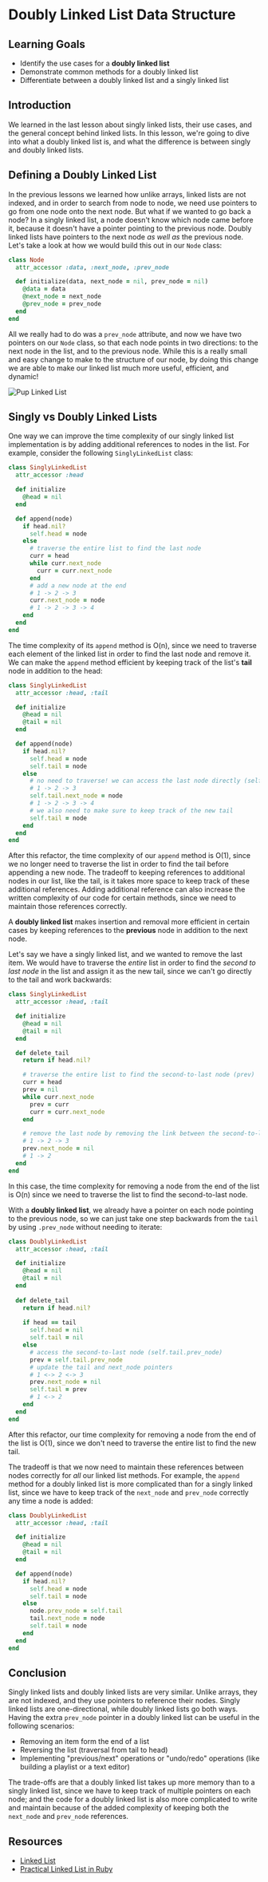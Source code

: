 # Doubly Linked List Data Structure

## Learning Goals

- Identify the use cases for a **doubly linked list**
- Demonstrate common methods for a doubly linked list
- Differentiate between a doubly linked list and a singly linked list

## Introduction

We learned in the last lesson about singly linked lists, their use cases, and
the general concept behind linked lists. In this lesson, we're going to dive
into what a doubly linked list is, and what the difference is between singly and
doubly linked lists.

## Defining a Doubly Linked List

In the previous lessons we learned how unlike arrays, linked lists are not
indexed, and in order to search from node to node, we need use pointers to go
from one node onto the next node. But what if we wanted to go back a node? In a
singly linked list, a node doesn't know which node came before it, because it
doesn't have a pointer pointing to the previous node. Doubly linked lists have
pointers to the next node _as well as_ the previous node. Let's take a look at
how we would build this out in our `Node` class:

```rb
class Node
  attr_accessor :data, :next_node, :prev_node

  def initialize(data, next_node = nil, prev_node = nil)
    @data = data
    @next_node = next_node
    @prev_node = prev_node
  end
end
```

All we really had to do was a `prev_node` attribute, and now we have two
pointers on our `Node` class, so that each node points in two directions: to the
next node in the list, and to the previous node. While this is a really small
and easy change to make to the structure of our node, by doing this change we
are able to make our linked list much more useful, efficient, and dynamic!

![Pup Linked List](https://curriculum-content.s3.amazonaws.com/phase-4/phase-4-data-structures-doubly-linked-list/pup_doubly_linked_list.png)

## Singly vs Doubly Linked Lists

One way we can improve the time complexity of our singly linked list
implementation is by adding additional references to nodes in the list. For
example, consider the following `SinglyLinkedList` class:

```rb
class SinglyLinkedList
  attr_accessor :head

  def initialize
    @head = nil
  end

  def append(node)
    if head.nil?
      self.head = node
    else
      # traverse the entire list to find the last node
      curr = head
      while curr.next_node
        curr = curr.next_node
      end
      # add a new node at the end
      # 1 -> 2 -> 3
      curr.next_node = node
      # 1 -> 2 -> 3 -> 4
    end
  end
end
```

The time complexity of its `append` method is O(n), since we need to traverse
each element of the linked list in order to find the last node and remove it. We
can make the `append` method efficient by keeping track of the list's **tail**
node in addition to the head:

```rb
class SinglyLinkedList
  attr_accessor :head, :tail

  def initialize
    @head = nil
    @tail = nil
  end

  def append(node)
    if head.nil?
      self.head = node
      self.tail = node
    else
      # no need to traverse! we can access the last node directly (self.tail)
      # 1 -> 2 -> 3
      self.tail.next_node = node
      # 1 -> 2 -> 3 -> 4
      # we also need to make sure to keep track of the new tail
      self.tail = node
    end
  end
end
```

After this refactor, the time complexity of our `append` method is O(1), since
we no longer need to traverse the list in order to find the tail before
appending a new node. The tradeoff to keeping references to additional nodes in
our list, like the tail, is it takes more space to keep track of these
additional references. Adding additional reference can also increase the written
complexity of our code for certain methods, since we need to maintain those
references correctly.

A **doubly linked list** makes insertion and removal more efficient in certain
cases by keeping references to the **previous** node in addition to the next
node.

Let's say we have a singly linked list, and we wanted to remove the last item.
We would have to traverse the _entire_ list in order to find the _second to last
node_ in the list and assign it as the new tail, since we can't go directly to
the tail and work backwards:

```rb
class SinglyLinkedList
  attr_accessor :head, :tail

  def initialize
    @head = nil
    @tail = nil
  end

  def delete_tail
    return if head.nil?

    # traverse the entire list to find the second-to-last node (prev)
    curr = head
    prev = nil
    while curr.next_node
      prev = curr
      curr = curr.next_node
    end

    # remove the last node by removing the link between the second-to-last node and the tail
    # 1 -> 2 -> 3
    prev.next_node = nil
    # 1 -> 2
  end
end
```

In this case, the time complexity for removing a node from the end of the list
is O(n) since we need to traverse the list to find the second-to-last node.

With a **doubly linked list**, we already have a pointer on each node pointing
to the previous node, so we can just take one step backwards from the `tail` by
using `.prev_node` without needing to iterate:

```rb
class DoublyLinkedList
  attr_accessor :head, :tail

  def initialize
    @head = nil
    @tail = nil
  end
  
  def delete_tail
    return if head.nil?
    
    if head == tail
      self.head = nil
      self.tail = nil
    else
      # access the second-to-last node (self.tail.prev_node)
      prev = self.tail.prev_node
      # update the tail and next_node pointers
      # 1 <-> 2 <-> 3
      prev.next_node = nil
      self.tail = prev
      # 1 <-> 2
    end
  end
end
```

After this refactor, our time complexity for removing a node from the end of the
list is O(1), since we don't need to traverse the entire list to find the new
tail.

The tradeoff is that we now need to maintain these references between nodes
correctly for _all_ our linked list methods. For example, the `append` method
for a doubly linked list is more complicated than for a singly linked list,
since we have to keep track of the `next_node` and `prev_node` correctly any
time a node is added:

```rb
class DoublyLinkedList
  attr_accessor :head, :tail

  def initialize
    @head = nil
    @tail = nil
  end

  def append(node)
    if head.nil?
      self.head = node
      self.tail = node
    else
      node.prev_node = self.tail
      tail.next_node = node
      self.tail = node
    end
  end
end
```

## Conclusion

Singly linked lists and doubly linked lists are very similar. Unlike arrays,
they are not indexed, and they use pointers to reference their nodes. Singly
linked lists are one-directional, while doubly linked lists go both ways. Having
the extra `prev_node` pointer in a doubly linked list can be useful in the
following scenarios:

- Removing an item form the end of a list
- Reversing the list (traversal from tail to head)
- Implementing "previous/next" operations or "undo/redo" operations (like
  building a playlist or a text editor)

The trade-offs are that a doubly linked list takes up more memory than to a
singly linked list, since we have to keep track of multiple pointers on each
node; and the code for a doubly linked list is also more complicated to write
and maintain because of the added complexity of keeping both the `next_node` and
`prev_node` references.

## Resources

- [Linked List](https://en.wikipedia.org/wiki/Linked_list)
- [Practical Linked List in Ruby](https://www.rubyguides.com/2017/08/ruby-linked-list/)
